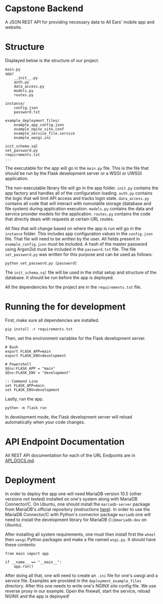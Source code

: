 # Capstone Backend

A JSON REST API for providing necessary data to All Ears' mobile app and website.

# Structure

Displayed below is the structure of our project.

    main.py
    app/
        __init__.py
        auth.py
        data_access.py
        models.py
        routes.py

    instance/
        config.json
        password.txt
    
    example_deployment_files/
        example_app_config.json
        example_nginx_site.conf
        example_service_file.service
        example_uwsgi.ini

    init_schema.sql
    set_password.py
    requirements.txt
    ...

The executable for the app will go in the `main.py` file. This is the file that should be run by the Flask development server or a WSGI or UWSGI application.

The non-executable library file will go in the app folder. `init.py` contains the app factory and handles all of the configuration loading. `auth.py` contains the logic that will limit API access and tracks login state. `data_access.py` contains all code that will interact with nonvolatile storage (database and file system) during application execution. `models.py` contains the data and service provider models for the application. `routes.py` contains the code that directly deals with requests at certain URL routes.

All files that will change based on where the app is run will go in the `instance` folder. This includes app configuration values in the `config.json` file. That file will need to be written by the user. All fields present in `example_config.json` must be included. A hash of the master password using Argon2id must be included in the `password.txt` file. The file `set_password.py` was written for this purpose and can be used as follows:

    python set_password.py [password]

The `init_schema.sql` file will be used in the initial setup and structure of the database. It should be run before the app is deployed.

All the dependencies for the project are in the `requirements.txt` file.

# Running the for development

First, make sure all dependencies are installed.

    pip install -r requirements.txt

Then, set the environment variables for the Flask development server.
    
    # Bash 
    export FLASK_APP=main
    export FLASK_ENV=development

    # Powershell
    $Env:FLASK_APP = "main"
    $Env:FLASK_ENV = "development"

    :: Command Line
    set FLASK_APP=main
    set FLASK_ENV=development

Lastly, run the app.

    python -m flask run

In development mode, the Flask development server will reload automatically when your code changes.

# API Endpoint Documentation

All REST API documentation for each of the URL Endpoints are in [API_DOCS.md](./API_DOCS.md).

# Deployment
In order to deploy the app one will need MariaDB version 10.5 (other versions not tested) installed on one's system 
along with MariaDB Connector/C. On Ubuntu, one should install the `mariadb-server` package from MariaDB's official 
repository (instructions [here](https://mariadb.org/download/)). In order to use the MariaDB Connector/C with Python's
connector package `mariadb` one will need to install the development library for MariaDB (`libmariadb-dev` on Ubuntu).

After installing all system requirements, one must then install first the `wheel` then `uwsgi` Python packages and make 
a file named `wsgi.py`. It should have these contents:

    from main import app
    
    if __name__ == "__main__":
        app.run()

After doing all that, one will need to create an `.ini` file for one's uwsgi and a service file. Examples are provided 
in the `deployment_example_files` directory. After this one needs to write one's NGINX site config file. We use reverse
proxy in our example. Open the firewall, start the service, reload NGINX and the app is deployed!